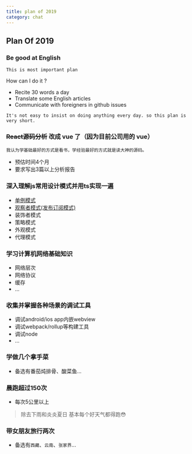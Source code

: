 ```yaml
---
title: plan of 2019
category: chat
---
```


## Plan Of 2019

### Be good at English

`This is most important plan`

How can I do it ? 

- Recite 30 words a day
- Translate some English articles
- Communicate with foreigners in github issues

`It's not easy to insist on doing anything every day. so this plan is very short.`

<yearProcess-en></yearProcess-en>

### ~~React源码分析~~ 改成 vue 了（因为目前公司用的 vue）

`我认为学基础最好的方式是看书，学经验最好的方式就是读大神的源码。`

- 预估时间4个月
- 要求写出3篇以上分析报告

### 深入理解js常用设计模式并用ts实现一遍

- [单例模式](/blog/20190124_jsPatterns_single.html)
- [观察者模式(发布订阅模式)](/blog/20190129_jsPatterns_observed.html)
- 装饰者模式
- 策略模式
- 外观模式
- 代理模式

### 学习计算机网络基础知识

- 网络层次
- 网络协议
- 缓存
- ...

### 收集并掌握各种场景的调试工具

- 调试android/ios app内嵌webview
- 调试webpack/rollup等构建工具
- 调试node
- ...

### 学做几个拿手菜

- 备选有番茄炖排骨、酸菜鱼...

### 晨跑超过150次

- 每次5公里以上
> 除去下雨和炎炎夏日 基本每个好天气都得跑😳

<yearProcess-sport></yearProcess-sport>

### 带女朋友旅行两次

- 备选有`西藏`、`云南`、`张家界`...